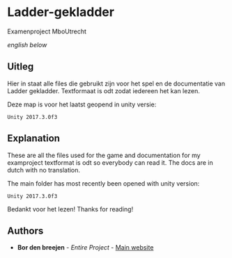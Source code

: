 # Ladder-gekladder
Examenproject MboUtrecht

*english below*

## Uitleg

Hier in staat alle files die gebruikt zijn voor het spel en de documentatie van Ladder gekladder.
Textformaat is odt zodat iedereen het kan lezen.

Deze map is voor het laatst geopend in unity versie:
```
Unity 2017.3.0f3
```

## Explanation

These are all the files used for the game and documentation for my examproject
textformat is odt so everybody can read it. The docs are in dutch with no translation.

The main folder has most recently been opened with unity version:
```
Unity 2017.3.0f3
```

Bedankt voor het lezen!
Thanks for reading!


## Authors

* **Bor den breejen** - *Entire Project* - [Main website](http://www.flamikaan.nl/bor)
